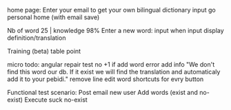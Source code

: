 
home page: Enter your email to get your own bilingual dictionary
input go personal home (with email save)

Nb of word 25 | knowledge 98%
Enter a new word:
input
when input display definition/translation
 
Training (beta) 
table point

micro todo:
angular repair test
no +1 if add word error
add info "We don't find this word our db. If it exist we will find the translation and automaticaly add it to your pebidi."
remove line edit word
shortcuts for evry button



Functional test scenario:
Post email new user
Add words (exist and no-exist)
Execute suck no-exist
